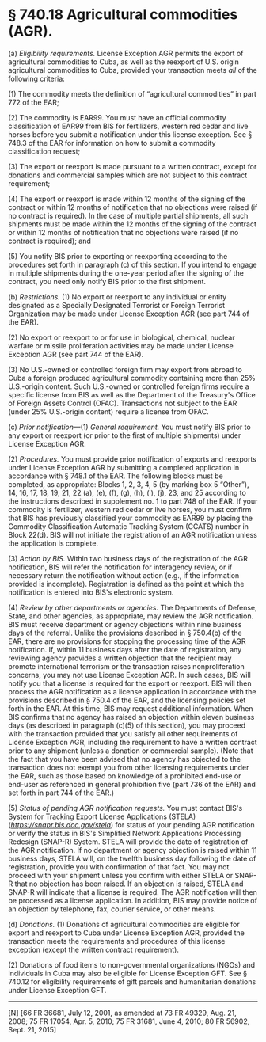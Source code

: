 # § 740.18   Agricultural commodities (AGR).

(a) *Eligibility requirements.* License Exception AGR permits the export of agricultural commodities to Cuba, as well as the reexport of U.S. origin agricultural commodities to Cuba, provided your transaction meets *all* of the following criteria:


(1) The commodity meets the definition of “agricultural commodities” in part 772 of the EAR; 


(2) The commodity is EAR99. You must have an official commodity classification of EAR99 from BIS for fertilizers, western red cedar and live horses before you submit a notification under this license exception. See § 748.3 of the EAR for information on how to submit a commodity classification request; 


(3) The export or reexport is made pursuant to a written contract, except for donations and commercial samples which are not subject to this contract requirement; 


(4) The export or reexport is made within 12 months of the signing of the contract or within 12 months of notification that no objections were raised (if no contract is required). In the case of multiple partial shipments, all such shipments must be made within the 12 months of the signing of the contract or within 12 months of notification that no objections were raised (if no contract is required); and 


(5) You notify BIS prior to exporting or reexporting according to the procedures set forth in paragraph (c) of this section. If you intend to engage in multiple shipments during the one-year period after the signing of the contract, you need only notify BIS prior to the first shipment. 


(b) *Restrictions.* (1) No export or reexport to any individual or entity designated as a Specially Designated Terrorist or Foreign Terrorist Organization may be made under License Exception AGR (see part 744 of the EAR). 


(2) No export or reexport to or for use in biological, chemical, nuclear warfare or missile proliferation activities may be made under License Exception AGR (see part 744 of the EAR). 


(3) No U.S.-owned or controlled foreign firm may export from abroad to Cuba a foreign produced agricultural commodity containing more than 25% U.S.-origin content. Such U.S.-owned or controlled foreign firms require a specific license from BIS as well as the Department of the Treasury's Office of Foreign Assets Control (OFAC). Transactions not subject to the EAR (under 25% U.S.-origin content) require a license from OFAC. 


(c) *Prior notification*—(1) *General requirement.* You must notify BIS prior to any export or reexport (or prior to the first of multiple shipments) under License Exception AGR. 


(2) *Procedures.* You must provide prior notification of exports and reexports under License Exception AGR by submitting a completed application in accordance with § 748.1 of the EAR. The following blocks must be completed, as appropriate: Blocks 1, 2, 3, 4, 5 (by marking box 5 “Other”), 14, 16, 17, 18, 19, 21, 22 (a), (e), (f), (g), (h), (i), (j), 23, and 25 according to the instructions described in supplement no. 1 to part 748 of the EAR. If your commodity is fertilizer, western red cedar or live horses, you must confirm that BIS has previously classified your commodity as EAR99 by placing the Commodity Classification Automatic Tracking System (CCATS) number in Block 22(d). BIS will not initiate the registration of an AGR notification unless the application is complete.


(3) *Action by BIS.* Within two business days of the registration of the AGR notification, BIS will refer the notification for interagency review, or if necessary return the notification without action (e.g., if the information provided is incomplete). Registration is defined as the point at which the notification is entered into BIS's electronic system. 


(4) *Review by other departments or agencies.* The Departments of Defense, State, and other agencies, as appropriate, may review the AGR notification. BIS must receive department or agency objections within nine business days of the referral. Unlike the provisions described in § 750.4(b) of the EAR, there are no provisions for stopping the processing time of the AGR notification. If, within 11 business days after the date of registration, any reviewing agency provides a written objection that the recipient may promote international terrorism or the transaction raises nonproliferation concerns, you may not use License Exception AGR. In such cases, BIS will notify you that a license is required for the export or reexport. BIS will then process the AGR notification as a license application in accordance with the provisions described in § 750.4 of the EAR, and the licensing policies set forth in the EAR. At this time, BIS may request additional information. When BIS confirms that no agency has raised an objection within eleven business days (as described in paragraph (c)(5) of this section), you may proceed with the transaction provided that you satisfy all other requirements of License Exception AGR, including the requirement to have a written contract prior to any shipment (unless a donation or commercial sample). (Note that the fact that you have been advised that no agency has objected to the transaction does not exempt you from other licensing requirements under the EAR, such as those based on knowledge of a prohibited end-use or end-user as referenced in general prohibition five (part 736 of the EAR) and set forth in part 744 of the EAR.) 


(5) *Status of pending AGR notification requests.* You must contact BIS's System for Tracking Export License Applications (STELA) (*https://snapr.bis.doc.gov/stela*) for status of your pending AGR notification or verify the status in BIS's Simplified Network Applications Processing Redesign (SNAP-R) System. STELA will provide the date of registration of the AGR notification. If no department or agency objection is raised within 11 business days, STELA will, on the twelfth business day following the date of registration, provide you with confirmation of that fact. You may not proceed with your shipment unless you confirm with either STELA or SNAP-R that no objection has been raised. If an objection is raised, STELA and SNAP-R will indicate that a license is required. The AGR notification will then be processed as a license application. In addition, BIS may provide notice of an objection by telephone, fax, courier service, or other means. 


(d) *Donations.* (1) Donations of agricultural commodities are eligible for export and reexport to Cuba under License Exception AGR, provided the transaction meets the requirements and procedures of this license exception (except the written contract requirement). 


(2) Donations of food items to non-governmental organizations (NGOs) and individuals in Cuba may also be eligible for License Exception GFT. See § 740.12 for eligibility requirements of gift parcels and humanitarian donations under License Exception GFT.



---

[N] [66 FR 36681, July 12, 2001, as amended at 73 FR 49329, Aug. 21, 2008; 75 FR 17054, Apr. 5, 2010; 75 FR 31681, June 4, 2010; 80 FR 56902, Sept. 21, 2015]




